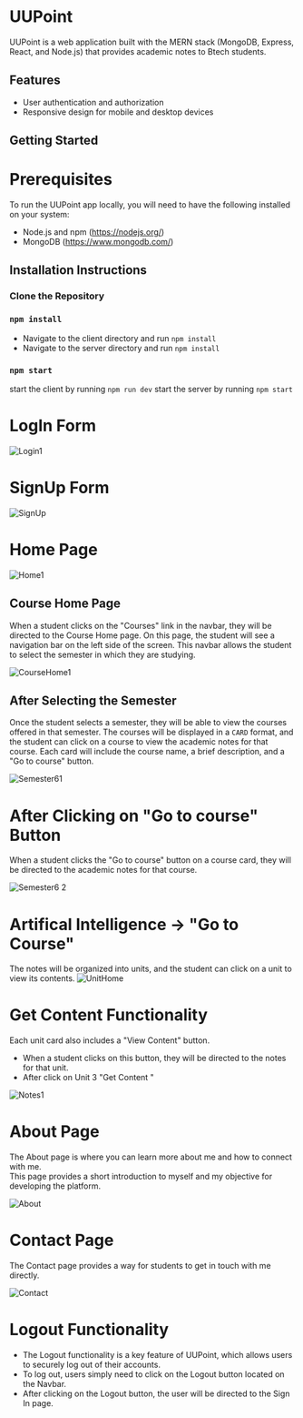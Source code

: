 # UUPoint
UUPoint is a web application built with the MERN stack (MongoDB, Express, React, and Node.js) that provides academic notes to Btech students.

## Features
- User authentication and authorization
- Responsive design for mobile and desktop devices

## Getting Started
# Prerequisites
To run the UUPoint app locally, you will need to have the following installed on your system:

- Node.js and npm (https://nodejs.org/)
- MongoDB (https://www.mongodb.com/)

## Installation Instructions
### Clone the Repository
### `npm install`
- Navigate to the client directory and run `npm install`
- Navigate to the server directory and run `npm install`
### `npm start`
 start the client by running `npm run dev`
 start the server by running `npm start`
 
 # LogIn Form
 ![Login1](https://user-images.githubusercontent.com/108294989/236531765-e96b07b7-cd29-4a64-8190-0a4046ce98e5.PNG)
 
 # SignUp Form
 ![SignUp](https://user-images.githubusercontent.com/108294989/236531932-b9f6c6d9-c4f0-4a67-8a25-be8501c35955.PNG)
 
 # Home Page 
 
![Home1](https://user-images.githubusercontent.com/108294989/236532088-b862908f-5f6c-4e87-92d5-7dd990897bc7.PNG)

## Course Home Page
When a student clicks on the "Courses" link in the navbar, they will be directed to the Course Home page. 
On this page, the student will see a navigation bar on the left side of the screen. This navbar allows the student to select the semester in which they are studying.

![CourseHome1](https://user-images.githubusercontent.com/108294989/236533428-c3e6daeb-40de-4a59-aa5d-56e2ba36bf97.PNG)


## After Selecting the Semester 
Once the student selects a semester, they will be able to view the courses offered in that semester. 
The courses will be displayed in a `CARD` format, and the student can click on a course to view the academic notes for that course.
Each card will include the course name, a brief description, and a "Go to course" button.


![Semester61](https://user-images.githubusercontent.com/108294989/236534352-7c5e2bba-3b67-435d-abf5-9d482d1caee1.PNG)



# After Clicking on "Go to course" Button
When a student clicks the "Go to course" button on a course card, they will be directed to the academic notes for that course. 

![Semester6 2](https://user-images.githubusercontent.com/108294989/236534644-4add837f-ceb7-4a15-b450-1a5114034c2b.PNG)

# Artifical Intelligence -> "Go to Course"
The notes will be organized into units, and the student can click on a unit to view its contents. 
![UnitHome](https://user-images.githubusercontent.com/108294989/236535016-52406c54-92ed-4273-956d-9b0d6d192eab.PNG)

# Get Content  Functionality
Each unit card also includes a "View Content" button. 
- When a student clicks on this button, they will be directed to the notes for that unit. 
- After click on Unit 3 "Get Content "

 ![Notes1](https://user-images.githubusercontent.com/108294989/236536376-f3ba4f23-dbe7-47c1-8987-0b675d9a3d4f.PNG)
 
 # About Page
 The About page is where you can learn more about me and how to connect with me.  
 This page provides a short introduction to myself and my objective for developing the platform.
 
 
 ![About](https://user-images.githubusercontent.com/108294989/236538283-bbc951ec-5bd4-418f-b2ef-cc1188f9002c.PNG)

 
 # Contact Page
 The Contact page provides a way for students to get in touch with me directly. 
 
 ![Contact](https://user-images.githubusercontent.com/108294989/236538769-82f27a11-0d80-4042-9f8d-e2dfc0f59cc2.PNG)
 
 # Logout Functionality

 - The Logout functionality is a key feature of UUPoint, which allows users to securely log out of their accounts.
 - To log out, users simply need to click on the Logout button located on the Navbar.
 - After clicking on the Logout button, the user will be directed to the Sign In page.
 
 

